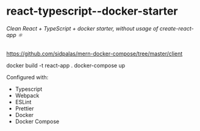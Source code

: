 # react-typescript--docker-starter

###### Clean React + TypeScript + docker starter, without usage of create-react-app ⚛

https://github.com/sidpalas/mern-docker-compose/tree/master/client

docker build -t react-app .
docker-compose up

Configured with:

-   Typescript
-   Webpack
-   ESLint
-   Prettier
-   Docker
-   Docker Compose
